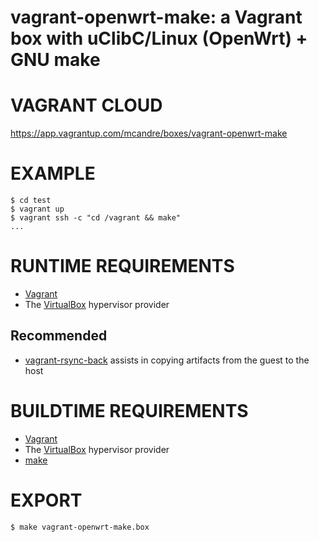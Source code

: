 # vagrant-openwrt-make: a Vagrant box with uClibC/Linux (OpenWrt) + GNU make

# VAGRANT CLOUD

https://app.vagrantup.com/mcandre/boxes/vagrant-openwrt-make

# EXAMPLE

```console
$ cd test
$ vagrant up
$ vagrant ssh -c "cd /vagrant && make"
...
```

# RUNTIME REQUIREMENTS

* [Vagrant](https://www.vagrantup.com)
* The [VirtualBox](https://www.virtualbox.org) hypervisor provider

## Recommended

* [vagrant-rsync-back](https://github.com/smerrill/vagrant-rsync-back) assists in copying artifacts from the guest to the host

# BUILDTIME REQUIREMENTS

* [Vagrant](https://www.vagrantup.com)
* The [VirtualBox](https://www.virtualbox.org) hypervisor provider
* [make](https://www.gnu.org/software/make/)

# EXPORT

```console
$ make vagrant-openwrt-make.box
```
